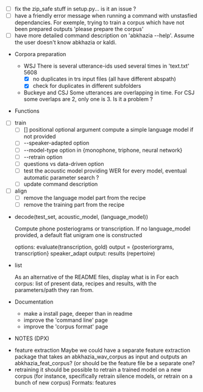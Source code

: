 <!-- -*-org-*- this comment force org-mode in emacs -->

- [ ] fix the zip_safe stuff in setup.py... is it an issue ?
- [ ] have a friendly error message when running a command with
  unstasfied dependancies. For exemple, trying to train a corpus which
  have not been prepared outputs 'please prepare the corpus'
- [ ] have more detailed command description on 'abkhazia <command>
  --help'. Assume the user doesn't know abkhazia or kaldi.

* Corpora preparation

  - WSJ
    There is several utterance-ids used several times in 'text.txt' 5608
    - [X] no duplicates in trs input files (all have different abspath)
    - [X] check for duplicates in different subfolders

  - Buckeye and CSJ
    Some utterances are overlapping in time. For CSJ some overlaps
    are 2, only one is 3. Is it a problem ?

* Functions
 - [ ] train
   - [ ] [<language-model>] positional optional argument
     compute a simple language model if not provided
   - [ ] --speaker-adapted option
   - [ ] --model-type option in {monophone, triphone, neural network}
   - [ ] --retrain option
   - [ ] questions vs data-driven option
   - [ ] test the acoustic model
     providing WER for every model, eventual automatic parameter search ?
   - [ ] update command description
 - [ ] align
   - [ ] remove the language model part from the recipe
   - [ ] remove the training part from the recipe
 - decode(test_set, acoustic_model, (language_model))

   Compute phone posteriograms or transcription. If no language_model
   provided, a default flat unigram one is constructed

   options:
   evaluate(transcription, gold)
   output = {posteriorgrams, transcription}
   speaker_adapt
   output: results (repertoire)
 - list

   As an alternative of the README files, display what is in
   <data-directory> For each corpus: list of present data, recipes and
   results, with the parameters/path they ran from.

* Documentation

  - make a install page, deeper than in readme
  - improve the 'command line' page
  - improve the 'corpus format' page

* NOTES (DPX)

 - feature extraction
   Maybe we could have a separate feature extraction package that
   takes an abkhazia_wav_corpus as input and outputs an
   abkhazia_feat_corpus?  (or should be the feature file be a separate
   one?
 - retraining
   it should be possible to retrain a trained model on a new corpus
   (for instance, specifically retrain silence models, or retrain on a
   bunch of new corpus) Formats: features
